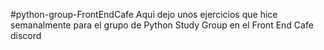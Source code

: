 #python-group-FrontEndCafe
Aqui dejo unos ejercicios que hice semanalmente para el grupo de Python Study Group en el Front End Cafe discord
